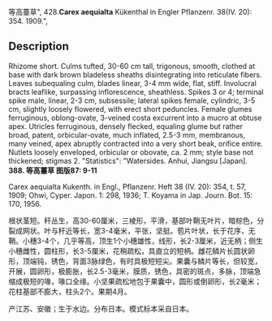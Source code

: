 等高薹草",
428.**Carex aequialta** Kükenthal in Engler Pflanzenr. 38(IV. 20): 354. 1909.",

## Description
Rhizome short. Culms tufted, 30-60 cm tall, trigonous, smooth, clothed at base with dark brown bladeless sheaths disintegrating into reticulate fibers. Leaves subequaling culm, blades linear, 3-4 mm wide, flat, stiff. Involucral bracts leaflike, surpassing inflorescence, sheathless. Spikes 3 or 4; terminal spike male, linear, 2-3 cm, subsessile; lateral spikes female, cylindric, 3-5 cm, slightly loosely flowered, with erect short peduncles. Female glumes ferruginous, oblong-ovate, 3-veined costa excurrent into a mucro at obtuse apex. Utricles ferruginous, densely flecked, equaling glume but rather broad, patent, orbicular-ovate, much inflated, 2.5-3 mm, membranous, many veined, apex abruptly contracted into a very short beak, orifice entire. Nutlets loosely enveloped, orbicular or obovate, ca. 2 mm; style base not thickened; stigmas 2.
  "Statistics": "Watersides. Anhui, Jiangsu [Japan].
**388. 等高薹草 图版87: 9-11**

Carex aequialta Kukenth. in Engl., Pflanzenr. Heft 38 (IV. 20): 354, t. 57, 1909; Ohwi, Cyper. Japon. 1: 298, 1936; T. Koyama in Jap. Journ. Bot. 15: 170, 1956.

根状茎短。秆丛生，高30-60厘米，三棱形，平滑，基部叶鞘无叶片，暗棕色，分裂成网状。叶与秆近等长，宽3-4毫米，平张，坚挺。苞片叶状，长于花序，无鞘。小穗3-4个，几乎等高，顶生1个小穗雄性，线形，长2-3厘米，近无柄；侧生小穗雌性，圆柱形，长3-5厘米，花稍疏松，具直立的短柄。雌花鳞片长圆状卵形，顶端钝，锈色，背面3脉绿色，有时具极短短尖。果囊与鳞片等长，但较宽，开展，圆卵形，极膨胀，长2.5-3毫米，膜质，锈色，具密的斑点，多脉，顶端急缩成极短的喙，喙口全缘。小坚果疏松地包于果囊中，圆形或倒卵形，长2毫米；花柱基部不膨大，柱头2个。果期4月。

产江苏、安徽；生于水边。分布日本。模式标本采自日本。
